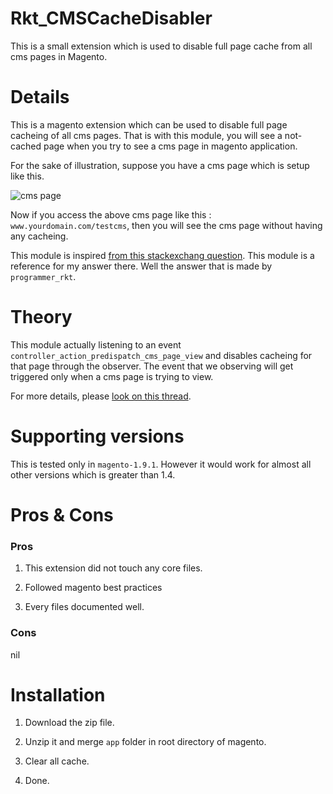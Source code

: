 # Rkt_CMSCacheDisabler
This is a small extension which is used to disable full page cache from all cms pages in Magento.

# Details

This is a magento extension which can be used to disable full page cacheing of all cms pages. That is with this module, you will see a not-cached page when you try to see a cms page in magento application.

For the sake of illustration, suppose you have a cms page which is setup like this.

![cms page](/../assets/img/cmspage.png)

Now if you access the above cms page like this  : `www.yourdomain.com/testcms`, then you will see the cms page without having any cacheing.

This module is inspired [from this stackexchang question]. This module is a reference for my answer there. Well the answer that is made by `programmer_rkt`.

# Theory

This module actually listening to an event `controller_action_predispatch_cms_page_view` and disables cacheing for that page through the observer. The event that we observing will get triggered only when a cms page is trying to view.

For more details, please [look on this thread].

# Supporting versions

This is tested only in `magento-1.9.1`. However it would work for almost all other versions which is greater than 1.4.

# Pros & Cons

### Pros

1. This extension did not touch any core files.

2. Followed magento best practices

3. Every files documented well.

### Cons

nil

# Installation

1. Download the zip file.

2. Unzip it and merge `app` folder in root directory of magento.

3. Clear all cache.

4. Done.

[from this stackexchang question]:http://magento.stackexchange.com/questions/54192/disabel-cache-in-cms-page-using-a-custom-module
[look on this thread]:http://magento.stackexchange.com/questions/54192/disabel-cache-in-cms-page-using-a-custom-module

